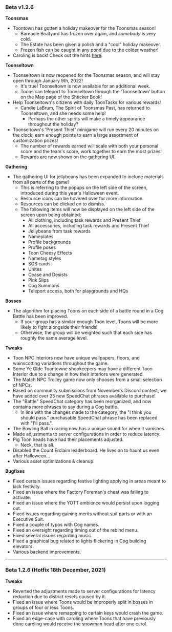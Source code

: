 ### Beta v1.2.6
 
**Toonsmas**
- Toontown has gotten a holiday makeover for the Toonsmas season!
  - Barnacle Boatyard has frozen over again, and *somebody* is very cold.
  - The Estate has been given a polish and a "cool" holiday makeover.
  - Frozen fish can be caught in any pond due to the colder weather!
- Caroling is back! Check out the hints [here](https://corporateclash.net/news/article/71).
 
**Toonseltown**
- Toonseltown is now reopened for the Toonsmas season, and will stay open through January 9th, 2022!
  - It's true! Toonseltown is now available for an additional week.
  - Toons can teleport to Toonseltown through the ‘Toonseltown’ button on the Map page of the Shticker Book!
- Help Toonseltown's citizens with daily ToonTasks for various rewards!
  - Candie LaBrum, The Spirit of Toonsmas Past, has returned to Toonseltown, and she needs some help!
    - Perhaps the other spirits will make a timely appearance throughout the holiday?
- Toonseltown's 'Present Thief' minigame will run every 20 minutes on the clock, earn enough points to earn a large assortment of customization prizes!
  - The number of rewards earned will scale with both your personal score and the team's score, work together to earn the most prizes!
  - Rewards are now shown on the gathering UI.
 
**Gathering**
- The gathering UI for jellybeans has been expanded to include materials from all parts of the game!
  - This is referring to the popups on the left side of the screen, introduced during this year's Halloween event.
  - Resource icons can be hovered over for more information.
  - Resources can be clicked on to dismiss.
  - The following items will now be displayed on the left side of the screen upon being obtained:
    - All clothing, including task rewards and Present Thief
    - All accessories, including task rewards and Present Thief
    - Jellybeans from task rewards
    - Nameplates
    - Profile backgrounds
    - Profile poses
    - Toon Cheesy Effects
    - Nametag styles
    - SOS cards
    - Unites
    - Cease and Desists
    - Pink Slips
    - Cog Summons
    - Teleport access, both for playgrounds and HQs
 
**Bosses**
- The algorithm for placing Toons on each side of a battle round in a Cog Battle has been improved.
  - If your group has a similar enough Toon level, Toons will be more likely to fight alongside their friends!
  - Otherwise, the group will be weighted such that each side has roughly the same average level.
 
**Tweaks**
- Toon NPC interiors now have unique wallpapers, floors, and wainscotting variations throughout the game.
- Some Ye Olde Toontowne shopkeepers may have a different Toon Interior due to a change in how their interiors were generated.
- The Match NPC Trolley game now only chooses from a small selection of NPCs.
- Based on community submissions from November's Discord contest, we have added over 25 new SpeedChat phrases available to purchase!
- The "Battle" SpeedChat category has been reorganized, and now contains more phrases to say during a Cog battle.
  - In line with the changes made to the category, the "I think you should pass." purchasable SpeedChat phrase has been replaced with "I'll pass.".
- The Bowling Ball in racing now has a unique sound for when it vanishes.
- Made adjustments to server configurations in order to reduce latency.
- Pig Toon heads have had their placements adjusted.
  - Neck, that is all.
- Disabled the Count Erclaim leaderboard. He lives on to haunt us even after Halloween...
- Various asset optimizations & cleanup.
 
**Bugfixes**
- Fixed certain issues regarding festive lighting applying in areas meant to lack festivity.
- Fixed an issue where the Factory Foreman's cheat was failing to activate.
- Fixed an issue where the YOTT ambience would persist upon logging out.
- Fixed issues regarding gaining merits without suit parts or with an Executive Suit.
- Fixed a couple of typos with Cog names.
- Fixed an oversight regarding timing out of the rebind menu.
- Fixed several issues regarding music.
- Fixed a graphical bug related to lights flickering in Cog building elevators.
- Various backend improvements.
-----

### Beta 1.2.6 (Hotfix 18th December, 2021)

**Tweaks**

- Reverted the adjustments made to server configurations for latency reduction due to district resets caused by it.
- Fixed an issue where Toons would be improperly split in bosses in groups of four or less Toons.
- Fixed an issue where remapping to certain keys would crash the game.
- Fixed an edge-case with caroling where Toons that have previously done caroling would receive the snowman head after one carol.